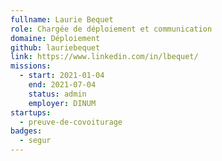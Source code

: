 ```yaml
---
fullname: Laurie Bequet
role: Chargée de déploiement et communication
domaine: Déploiement
github: lauriebequet
link: https://www.linkedin.com/in/lbequet/
missions:
  - start: 2021-01-04
    end: 2021-07-04
    status: admin
    employer: DINUM
startups:
  - preuve-de-covoiturage
badges:
  - segur
---
```

